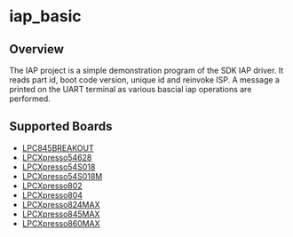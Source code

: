# iap_basic

## Overview
The IAP project is a simple demonstration program of the SDK IAP
driver. It reads part id, boot code version, unique id and reinvoke ISP. A message
a printed on the UART terminal as various bascial iap operations are performed.

## Supported Boards
- [LPC845BREAKOUT](../../../_boards/lpc845breakout/driver_examples/iap/iap_basic/example_board_readme.md)
- [LPCXpresso54628](../../../_boards/lpcxpresso54628/driver_examples/iap/iap_basic/example_board_readme.md)
- [LPCXpresso54S018](../../../_boards/lpcxpresso54s018/driver_examples/iap/iap_basic/example_board_readme.md)
- [LPCXpresso54S018M](../../../_boards/lpcxpresso54s018m/driver_examples/iap/iap_basic/example_board_readme.md)
- [LPCXpresso802](../../../_boards/lpcxpresso802/driver_examples/iap/iap_basic/example_board_readme.md)
- [LPCXpresso804](../../../_boards/lpcxpresso804/driver_examples/iap/iap_basic/example_board_readme.md)
- [LPCXpresso824MAX](../../../_boards/lpcxpresso824max/driver_examples/iap/iap_basic/example_board_readme.md)
- [LPCXpresso845MAX](../../../_boards/lpcxpresso845max/driver_examples/iap/iap_basic/example_board_readme.md)
- [LPCXpresso860MAX](../../../_boards/lpcxpresso860max/driver_examples/iap/iap_basic/example_board_readme.md)
